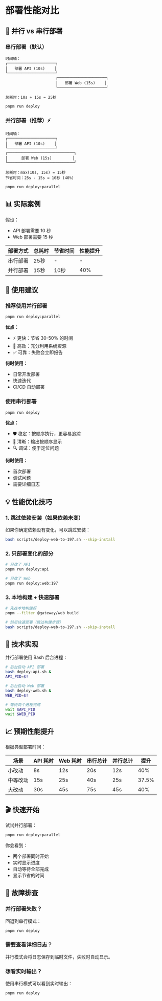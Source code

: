 # 部署性能对比

## 🚀 并行 vs 串行部署

### 串行部署（默认）

```
时间轴：
┌─────────────────────┐
│   部署 API (10s)    │
└─────────────────────┘
                      ┌─────────────────────┐
                      │   部署 Web (15s)    │
                      └─────────────────────┘
                      
总耗时：10s + 15s = 25秒
```

```bash
pnpm run deploy
```

### 并行部署（推荐）⚡

```
时间轴：
┌─────────────────────┐
│   部署 API (10s)    │
└─────────────────────┘
┌─────────────────────────────┐
│      部署 Web (15s)         │
└─────────────────────────────┘

总耗时：max(10s, 15s) = 15秒
节省时间：25s - 15s = 10秒 (40%)
```

```bash
pnpm run deploy:parallel
```

## 📊 实际案例

假设：
- API 部署需要 10 秒
- Web 部署需要 15 秒

| 部署方式 | 总耗时 | 节省时间 | 性能提升 |
|---------|--------|----------|---------|
| 串行部署 | 25秒   | -        | -       |
| 并行部署 | 15秒   | 10秒     | 40%     |

## 🎯 使用建议

### 推荐使用并行部署

```bash
pnpm run deploy:parallel
```

**优点：**
- ⚡ 更快：节省 30-50% 的时间
- 💪 高效：充分利用系统资源
- ✅ 可靠：失败会立即报告

**何时使用：**
- 日常开发部署
- 快速迭代
- CI/CD 自动部署

### 使用串行部署

```bash
pnpm run deploy
```

**优点：**
- 🛡️ 稳定：按顺序执行，更容易追踪
- 📝 清晰：输出按顺序显示
- 🔍 调试：便于定位问题

**何时使用：**
- 首次部署
- 调试问题
- 需要详细日志

## 💡 性能优化技巧

### 1. 跳过依赖安装（如果依赖未变）

如果你确定依赖没有变化，可以跳过安装：

```bash
bash scripts/deploy-web-to-197.sh --skip-install
```

### 2. 只部署变化的部分

```bash
# 只改了 API
pnpm run deploy:api

# 只改了 Web
pnpm run deploy:web:197
```

### 3. 本地构建 + 快速部署

```bash
# 先在本地构建好
pnpm --filter @gateway/web build

# 然后快速部署（跳过构建步骤）
bash scripts/deploy-web-to-197.sh --skip-install
```

## 🔧 技术实现

并行部署使用 Bash 后台进程：

```bash
# 后台启动 API 部署
bash deploy-api.sh &
API_PID=$!

# 后台启动 Web 部署  
bash deploy-web.sh &
WEB_PID=$!

# 等待两个进程完成
wait $API_PID
wait $WEB_PID
```

## 📈 预期性能提升

根据典型部署时间：

| 场景 | API 耗时 | Web 耗时 | 串行总计 | 并行总计 | 提升 |
|-----|---------|---------|---------|---------|------|
| 小改动 | 8s  | 12s | 20s | 12s | 40% |
| 中等改动 | 15s | 25s | 40s | 25s | 37.5% |
| 大改动 | 30s | 45s | 75s | 45s | 40% |

## 🎬 快速开始

试试并行部署：

```bash
pnpm run deploy:parallel
```

你会看到：
- 两个部署同时开始
- 实时显示进度
- 自动等待全部完成
- 显示节省的时间

## 🐛 故障排查

### 并行部署失败？

回退到串行模式：

```bash
pnpm run deploy
```

### 需要查看详细日志？

并行模式会将日志保存到临时文件，失败时自动显示。

### 想看实时输出？

使用串行模式可以看到实时输出：

```bash
pnpm run deploy
```
